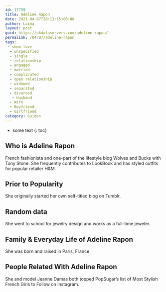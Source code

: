 ```yaml
---
id: 17759
title: Adeline Rapon
date: 2021-04-07T20:12:15+00:00
author: Laima
layout: post
guid: https://ukdataservers.com/adeline-rapon/
permalink: /04/07/adeline-rapon
tags:
 - show love
  - unspecified
  - single
  - relationship
  - engaged
  - married
  - complicated
  - open relationship
  - widowed
  - separated
  - divorced
   - Husband
  - Wife
  - Boyfriend
  - Girlfriend
category: Guides
---
```


* some text
{: toc}


## Who is Adeline Rapon
                  
                  
                  
French fashionista and one-part of the lifestyle blog Wolves and Bucks with Tony Stone. She frequently contributes to LookBook and has styled outfits for popular retailer H&M.
                  
              
            
              
            
                
                
                
## Prior to Popularity
                  
                  
                  
She originally started her own self-titled blog on Tumblr.
                  
              
            
              
            
                
                
                
## Random data
                  
                  
                  
She went to school for jewelry design and works as a full-time jeweler.
                  
              
            
              
            
                
                
                
## Family & Everyday Life of Adeline Rapon
                  
                  
                  
She was born and raised in Paris, France.
                  
              
            
              
            
                
                
                
## People Related With Adeline Rapon
                  
                  
                  
She and model Jeanne Damas both topped PopSugar&#8217;s list of Most Stylish French Girls to Follow on Instagram.
                  
              
            
              
            
                
              
            
              
              
            
            
              
            
          
          
          